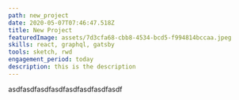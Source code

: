 ```yaml
---
path: new_project
date: 2020-05-07T07:46:47.518Z
title: New Project
featuredImage: assets/7d3cfa68-cbb8-4534-bcd5-f994814bccaa.jpeg
skills: react, graphql, gatsby
tools: sketch, rwd
engagement_period: today
description: this is the description
---
```

asdfasdfasdfasdfasdfasdfasdfasdf